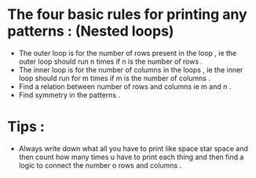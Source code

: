 # The four basic rules for printing any patterns : (Nested loops)
- The outer loop is for the number of rows present in the loop , ie the outer loop should run n times if n is the number of rows .
- The inner loop is for the number of columns in the loops , ie the inner loop should run for m times if m is the number of columns .
- Find a relation between number of rows and columns ie m and n .
- Find symmetry in the patterns .


# Tips :
- Always write down what all you have to print like space star space and then count how many times u have to print each thing and then find a logic to connect the number o rows and columns . 


